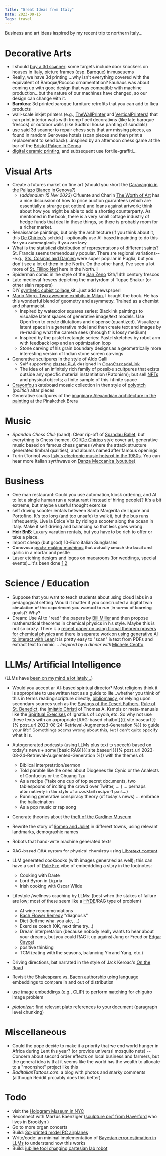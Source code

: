```yaml
---
Title: "Great Ideas from Italy"
Date: 2023-09-15
Tags: travel
---
```


Business and art ideas inspired by my recent trip to northern Italy...

# Decorative Arts

- I should [buy a 3d scanner](https://3dprintingindustry.com/news/3dmakerpro-launches-new-high-resolution-0-01mm-accuracy-seal-3d-scanner-224112/): some targets include door knockers on houses in Italy, picture frames (esp. Baroque) in museuems
- Really, we have 3d printing ...why isn't everything covered with the equivalent of Baroque/Rococo ornamentation?  Bauhaus was about coming up with good design that was compatible with machine production...but the nature of our machines have changed, so our design can change with it.
- **Barokea**: 3d printed baroque furniture retrofits that you can add to Ikea products 
- wall-scale inkjet printers (e.g., [TheWallPrinter](https://thewallprinter.com/en/) and [VerticalPrinters](https://verticalprinters.com)) that can print interior walls with tromp l'oeil decorations (like late baroque frescos) or outdoor walls (like Südtirol house painting of sundials)
- use said 3d scanner to repair chess sets that are missing pieces, as found in random Genovese hotels (scan pieces and then print a replacement to send back)...inspired by an afternoon chess game at the bar of the [Bristol Palace in Genoa](https://maps.app.goo.gl/xuxaS6vhDQgbjGUK6)
- [digital ceramic printing](https://www.ceramicprinting.com/ceramic-and-glass-printing-systems/), and subsequent use for tile-graffiti...


# Visual Arts

- Create a futures market on fine art (should you short the [Caravaggio in the Pallazo Bianco in Genova](https://en.wikipedia.org/wiki/Ecce_Homo_(Caravaggio)#Disputed_attribution)?)
    - (*addendum 15 Nov 2023*) Cifuente and Charlin [The Worth of Art](https://amzn.to/3FZhqqO) has a nice discussion of how to price auction guarantees (which are essentially a strange put option) and loans against artwork; think about how you might be able to add a shorting counterparty.  As mentioned in the book, there is a very small cottage industry of hedge funds that deal in these things, so there is probably room for a richer market. 
- Renaissance paintings, but only the architecture (if you think about it, this [De Chirico's](https://en.wikipedia.org/wiki/Giorgio_de_Chirico) schtick)--optionally use AI-based inpainting to do this for you automagically if you are lazy
- What is the statistical distribution of representations of different saints?  St. Francis seems tremendously popular. There are regional variations---e.g., [Sts. Cosmas and Damien](https://en.wikipedia.org/wiki/Saints_Cosmas_and_Damian) were super popular in Puglia, but you don't see a lot of them in the North.  On the other hand, I've seen a lot more of [St. Fillipo Neri](https://it.wikipedia.org/wiki/Filippo_Neri) here in the North.  I
- Spiderman comic in the style of the [San Zeno](https://commons.wikimedia.org/wiki/San_Zeno_(Verona)) 13th/14th century frescos
- Late medieval frescos depicting the martyrdom of Tupac Shakur (or other slain rappers)
- DIY [synthetic cubist collage ](https://www.tate.org.uk/art/art-terms/s/synthetic-cubism) kit...just add newspaper!  
- [Mario Nigro.  Two awesome exhibits in Milan.](https://www.museodelnovecento.org/en/mostra/mario-nigro)  I bought the book.  He has this wonderful blend of geometry and asymmetry.  Trained as a chemist and pharmacist.
    - Inspired by watercolor squares series:  Black ink paintings to visualize latent spaces of generative image/text models. Use OpenTron to create dilutations and dispense (quantized).  Visualize a latent space in a generative mdel and then create text and images by re-reading what the camera sees (through this lossy medium)
    - Inspired by the pastel rectangle series:  Pastel sketches by robot arm with feedback loop and an optimization loop
    - Stone carving of his grain boundary designs as a geometrically more interesting version of Indian stone screen carvings
- Generative scultpures in the style of Aldo Galli
    - Self supporting [plaster PLA](https://fiberlogy.com/en/fiberlogy-filaments/filament-pla-mineral/) designed in [OpenCascadeLink](https://reference.wolfram.com/language/OpenCascadeLink/tutorial/UsingOpenCascadeLink.html)
    - The idea of an infinitely rich family of possible scultpures that exists outside any specific material instantiation (Platonism); but sell [NFTs](https://blog.wolfram.com/2021/12/13/new-in-13-cryptography-blockchains-nfts/) and physical objects; a finite sample of this infinite space
- [Crayonfou](https://crayonfou.com) skateboard mosaic collection in then  style of [polyptch](https://en.wikipedia.org/wiki/Polyptych) (_politici_) altar pieces.  
- Generative scultpures of the [imaginary Alexandrian architecture in the painting](https://www.youtube.com/watch?app=desktop&v=nZIDW9JXwrs) at the Pinakothek Brera


# Music

- _Spandau Chess Club_ (band): Clear rip-off of [Spandau Ballet](https://en.wikipedia.org/wiki/Spandau_Ballet), but everything is Chess themed.  CGI/[De Chirico](https://en.wikipedia.org/wiki/Giorgio_de_Chirico) style cover art, generative music based on famous chess games (where the attack structure generated timbral qualities), and albums named after famous openings
- Turin (Torino) was [Italy's electronic music hotspot in the 1980s](https://daily.redbullmusicacademy.com/2013/12/turin-in-the-80s). You can hear more Italian synthwave on [Danza Meccanica (youtube)](https://www.youtube.com/results?search_query=+Danza+Meccanica%3A+Italian+Synth+Wave+1982-1987) 


# Business

- One man restaurant:  Could you use automation, kiosk ordering, and AI to let a single human run a restaurant (instead of hiring people)? It's a bit extreme, but maybe a useful thought exercise
- self driving scooter rentals between Santa Margerita de Ligure and Portofino.  It's too long (and too unsafe) to walk it, but the bus runs infrequently. Live la Dolce Vita by riding a scooter along the ocean in Italy. Make it self driving and balancing so that less goes wrong.  
- **Heir BnB**:  Luxury vacation rentals, but you have to be rich to offer or take a place.  
- Import cheap (but good) 10-Euro italian Sunglasses
- Genovese [pesto-making machines](https://twitter.com/JoshuaSchrier/status/1698674170324787471) that actually smash the basil and garlic in a mortar and pestle
- Laser etching designs and logos on macaroons (for weddings, special events)...it's been done [1](https://www.youtube.com/watch?v=z4xtG1OXPaQ) [2](https://themakerbean.com/products/laser-engraved-macarons#:~:text=Put%20a%20special%20message%20on,birthday%20or%20any%20special%20occasion!)

# Science / Education

- Suppose that you want to teach students about using cloud labs in a pedagogical setting. Would it matter if you constructed a digital twin simulation of the experiment you wanted to run (in terms of learning goals)?  Why? 
- Dream: Use AI to "read" the papers by [Bill Miller](https://scholar.google.com/citations?user=EfTP8DwAAAAJ&hl=en&oi=ao) and then propose mathematical theorems in chemical physics in his style.  Maybe this is not so crazy.  There is a [recent paper on using formal theorem provers for chemical physics](https://arxiv.org/abs/2210.12150) and there is separate work on [using generative AI to interact with Lean](https://github.com/lean-dojo/LeanDojoChatGPT ) It is pretty easy to "scan" in text from PDFs and extract text to mimic....  *Inspired by a dinner with* [Michele Ceotto](https://scholar.google.com/citations?user=j6IXDosAAAAJ&hl=en&oi=ao) 



# LLMs/ Artificial Intelligence

(LLMs have [been on my mind a lot lately...](https://www.fordham.edu/media/home/departments-centers-and-offices/office-of-the-provost/pdfs/AI-Visioning-Committee-Recommendations.pdf))

- Would you accept an AI-based spiritual director?  Most religions think it is appropriate to use written text as a guide to life...whether you think of this in terms reading scripture directly, [bibliomancy](https://en.wikipedia.org/wiki/Bibliomancy), or relying upon secondary sources such as the [Sayings of the Desert Fathers](https://en.wikipedia.org/wiki/Sayings_of_the_Desert_Fathers), [Rule of St. Benedict](https://en.wikipedia.org/wiki/Rule_of_Saint_Benedict), the [Imitatio Christi](https://en.wikipedia.org/wiki/The_Imitation_of_Christ) of Thomas A. Kempis or meta-manuals like the [Spiritual Exercises](https://en.wikipedia.org/wiki/Spiritual_Exercises) of Ignatius of Loyola, etc.  So why not use these texts with an appropriate [RAG-based chatbot]({{ site.baseurl }}{% post_url 2023-08-24-Retrieval-Augmented-Generation %})  to guide your life?  Somethings seems wrong about this, but I can't quite specify what it is. 

- Autogenerated podcasts (using LLMs plus text to speech) based on today's news + some [basic RAG]({{ site.baseurl }}{% post_url 2023-08-24-Retrieval-Augmented-Generation %}) with the themes of:  
    - Biblical interpretation/sermon 
    - Told parable like the ones about Diogenes the Cynic or the Analects of Confucius or the Chuang Tzu
    - As a recipe ("take one cup of top secret documents, two tablespoons of inciting the crowd over Twitter, ... ) ... perhaps alternatively in the style of a cocktail recipe (1 part...)
    - Running generative conspiracy theory (of today's news) ... embrace the hallucination
    - As a pop music or rap song

- Generate theories about the [theft of the Gardiner Museum](https://www.gardnermuseum.org/organization/theft)
- Rewrite the story of [Romeo and Juliet](https://en.wikipedia.org/wiki/Romeo_and_Juliet) in different towns, using relevant landmarks, demographic names 
- Robots that hand-write machine generated texts
- RAG-based Q&A system for physical chemistry using [Libretext content](http://libretexts.org) 

- LLM generated cookbooks (with images generated as well); this can have a sort of [Pale Fire](https://en.wikipedia.org/wiki/Pale_Fire) vibe of embeddding a story in the footnotes:
    - Cooking with Dante 
    - Lord Byron in Liguria 
    - Irish cooking with Oscar Wilde

- Lifestyle /wellness coaching by LLMs: (best when the stakes of failure are low; most of these seem like a [HYDE](https://arxiv.org/abs/2212.10496)/RAG type of problem)
    - AI wine recommendations 
    - [Bach Flower Remedy](https://en.wikipedia.org/wiki/Bach_flower_remedies) "diagnosis" 
    - Diet (tell me what you ate, ...)
    - Exercise coach (OK, next time try...)
    - Dream interpretation (because nobody really wants to hear about your dreams, but you could RAG it up against Jung or Freud or [Edgar Cayce](https://www.edgarcayce.org/the-readings/dreams/dream-dictionary/))
    - positive thinking
    - TCM (eating with the seasons, balancing Yin and Yang, etc.)

- Driving directions, but narrated in the style of Jack Keroac's [On the Road](https://en.wikipedia.org/wiki/On_the_Road)

- Revisit the [Shakespeare vs. Bacon authorship](https://en.wikipedia.org/wiki/Baconian_theory_of_Shakespeare_authorship) using language embeddings to compare in and out of distribution
- use [image embeddings (e.g., CLIP)](https://resources.wolframcloud.com/NeuralNetRepository/resources/CLIP-Multi-domain-Feature-Extractor/) to perform matching for chiguiro image problem 
- _platonizer_: find relevant plato references to your document (paragraph level chunking)

# Miscellaneous

- Could the pope decide to make it a priority that we end world hunger in Africa during Lent this year? (or provide universal mosquito nets) -- Concern about second order effects on local business and farmers, but the general idea is that it seems like the world has the wealth to allocate to a "moonshot" project like this
- _BadItalianTattoos.com_: a blog with photos and snarky comments (although Reddit probably does this better)

# Todo

- visit the [Hologram Museum in NYC](https://holographer.com)
- Reconnect with Markus Baenziger ([sculpture prof from Haverford](https://www.haverford.edu/users/mbaenzig) who lives in Brooklyn )
- Go to more organ concerts
- Build: [3d-printed model RC airplanes](https://blog.prusa3d.com/3dlabprint_3d-printed_airplanes_74900/)
- Write/code: an minimal implementation of [Bayesian error estimation in LLMs](https://arxiv.org/abs/2304.05341) to understand how this works
- Build: [jubilee tool changing cartesian lab robot](http://jubilee3d.com)
